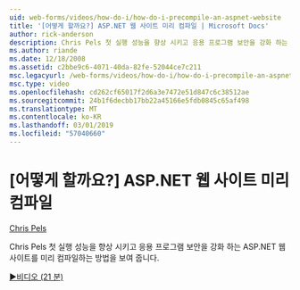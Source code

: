 ```yaml
---
uid: web-forms/videos/how-do-i/how-do-i-precompile-an-aspnet-website
title: '[어떻게 할까요?] ASP.NET 웹 사이트 미리 컴파일 | Microsoft Docs'
author: rick-anderson
description: Chris Pels 첫 실행 성능을 향상 시키고 응용 프로그램 보안을 강화 하는 ASP.NET 웹 사이트를 미리 컴파일하는 방법을 보여 줍니다.
ms.author: riande
ms.date: 12/18/2008
ms.assetid: c2bbe9c6-4071-40da-82fe-52044ce7c211
msc.legacyurl: /web-forms/videos/how-do-i/how-do-i-precompile-an-aspnet-website
msc.type: video
ms.openlocfilehash: cd262cf65017f2d6a3e7472e51d847c6c38512ae
ms.sourcegitcommit: 24b1f6decbb17bb22a45166e5fdb0845c65af498
ms.translationtype: MT
ms.contentlocale: ko-KR
ms.lasthandoff: 03/01/2019
ms.locfileid: "57040660"
---
```

<a name="how-do-i-precompile-an-aspnet-website"></a>[어떻게 할까요?] ASP.NET 웹 사이트 미리 컴파일
====================
[Chris Pels](https://twitter.com/chrispels)

Chris Pels 첫 실행 성능을 향상 시키고 응용 프로그램 보안을 강화 하는 ASP.NET 웹 사이트를 미리 컴파일하는 방법을 보여 줍니다.

[&#9654;비디오 (21 분)](https://channel9.msdn.com/Blogs/ASP-NET-Site-Videos/how-do-i-precompile-an-aspnet-website)
